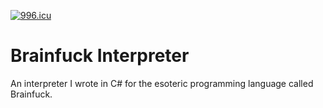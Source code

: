 <a href="https://996.icu"><img src="https://img.shields.io/badge/link-996.icu-red.svg" alt="996.icu" /></a>

# Brainfuck Interpreter
An interpreter I wrote in C# for the esoteric programming language called Brainfuck.
